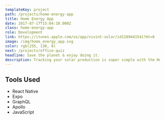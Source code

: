 ```yaml
---
templateKey: project
path: /projects/home-energy-app
title: Home Energy App
date: 2017-07-17T15:04:10.000Z
class: home-energy-app
role: Development
link: https://itunes.apple.com/us/app/vivint-solar/id1289441541?mt=8
image: /img/home_energy_app.svg
color: rgb(255, 130, 0)
next: /projects/office-quiz
headline: Save the planet & enjoy doing it.
description: Tracking your solar production is super simple with the Home Energy app. Monitor production down to the hour, day, week, month, or year. See how much carbon you’ve offset. And contact our support team – all from the magical glass rectangle in your hand.
---
```


<!-- ![home energy app](/img/home-energy-app.png) -->

## Tools Used

* React Native
* Expo
* GraphQL
* Apollo
* JavaScript
